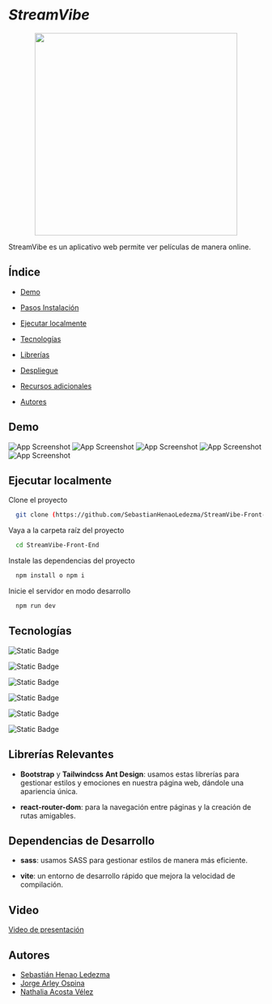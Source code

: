 # ***_StreamVibe_***
<p align="center">
<img align="center" width="400px" src="https://res.cloudinary.com/dhhyc88td/image/upload/v1716765884/Sin_t%C3%ADtulo_Post_en_Instagram_bbkjqf.png">
</p>


StreamVibe es un aplicativo web permite ver películas de manera online.

## Índice
- [Demo](#demo)

- [Pasos Instalación](#pasos-instalación)
- [Ejecutar localmente](#ejecutar-localmente)
- [Tecnologías](#tecnologías)
- [Librerías](#librerías)
- [Despliegue](#despliegue)
- [Recursos adicionales](#recursos-adicionales)
- [Autores](#autores)

## Demo

![App Screenshot](https://res.cloudinary.com/dhhyc88td/image/upload/v1716787621/4_1_gnh8sq.png)
![App Screenshot](https://res.cloudinary.com/dhhyc88td/image/upload/v1716787619/1_1_cpyic3.png)
![App Screenshot](https://res.cloudinary.com/dhhyc88td/image/upload/v1716787609/2_1_t6zqat.png)
![App Screenshot](https://res.cloudinary.com/dhhyc88td/image/upload/v1716787613/3_1_w5np4u.png)
![App Screenshot](https://res.cloudinary.com/dhhyc88td/image/upload/v1716787613/7_og4d6n.png)


## Ejecutar localmente

Clone el proyecto

```bash
  git clone (https://github.com/SebastianHenaoLedezma/StreamVibe-Front-End.git)
```

Vaya a la carpeta raíz del proyecto

```bash
  cd StreamVibe-Front-End
```

Instale las dependencias del proyecto

```bash
  npm install o npm i
```

Inicie el servidor en modo desarrollo

```bash
  npm run dev
```

## Tecnologías 

![Static Badge](https://img.shields.io/badge/React-%2300D1F7?style=for-the-badge&logo=react&logoColor=%2300D1F7&color=%23133F43)

![Static Badge](https://img.shields.io/badge/Sass-%23C66394?style=for-the-badge&logo=sass&logoColor=white&color=%23C66394)

![Static Badge](https://img.shields.io/badge/Tailwind-%23334155?style=for-the-badge&logo=tailwind&logoColor=%2338BDF8&color=%23334155)

![Static Badge](https://img.shields.io/badge/AntD-%23334155?style=for-the-badge&logo=ant%20design&logoColor=white&color=%23177DFE)

![Static Badge](https://res.cloudinary.com/dhhyc88td/image/upload/v1716786534/django_plain_logo_icon_146558_rfawig.png)

![Static Badge](https://res.cloudinary.com/dhhyc88td/image/upload/v1716786397/python_18894_y2shfo.png)

## Librerías Relevantes

- **Bootstrap** y **Tailwindcss** **Ant Design**: usamos estas librerías para gestionar estilos y emociones en nuestra página web, dándole una apariencia única.

- **react-router-dom**: para la navegación entre páginas y la creación de rutas amigables.


## Dependencias de Desarrollo

- **sass**: usamos SASS para gestionar estilos de manera más eficiente.

- **vite**: un entorno de desarrollo rápido que mejora la velocidad de compilación.

## Video

[Video de presentación](https://res.cloudinary.com/dl1epake8/video/upload/v1716796579/gwdn1tj78lhemywdx6jk.mp4)


## Autores

- [Sebastián Henao Ledezma](https://www.linkedin.com/in/sebas-henao/)
- [Jorge Arley Ospina](https://www.linkedin.com/in/jorge-arley-ospina-7a5611125/)
- [Nathalia Acosta Vélez](https://www.linkedin.com/in/nathaliaacostav/)
